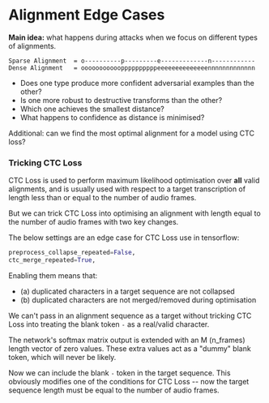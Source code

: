 # Alignment Edge Cases

**Main idea:** what happens during attacks when we focus on different types of alignments.

```
Sparse Alignment  = o----------p---------e-------------n------------
Dense Alignment   = oooooooooooppppppppppeeeeeeeeeeeeeennnnnnnnnnnnn
```
- Does one type produce more confident adversarial examples than the other?
- Is one more robust to destructive transforms than the other?
- Which one achieves the smallest distance?
- What happens to confidence as distance is minimised?

Additional: can we find the most optimal alignment for a model using CTC loss?

### Tricking CTC Loss

CTC Loss is used to perform maximum likelihood optimisation over **all** valid alignments, and is
usually used with respect to a target transcription of length less than or equal to the number of
audio frames.

But we can trick CTC Loss into optimising an alignment with length equal to the number of audio
frames with two key changes.

The below settings are an edge case for CTC Loss use in tensorflow:
```python
preprocess_collapse_repeated=False,
ctc_merge_repeated=True,
```

Enabling them means that:
- (a) duplicated characters in a target sequence are not collapsed
- (b) duplicated characters are not merged/removed during optimisation

We can't pass in an alignment sequence as a target without tricking CTC Loss into treating the
blank token `-` as a real/valid character.

The network's softmax matrix output is extended with an M (n_frames) length vector of zero values.
These extra values act as a "dummy" blank token, which will never be likely.

Now we can include the blank `-` token in the target sequence. This obviously modifies one of the
conditions for CTC Loss -- now the target sequence length must be equal to the number of audio
frames.
